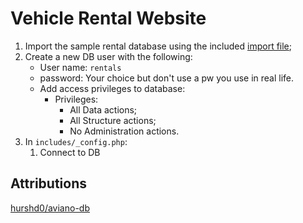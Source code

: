 # Vehicle Rental Website
1. Import the sample rental database using the included [import file](import-db.sql);
2. Create a new DB user with the following:
    - User name: `rentals`
    - password: Your choice but don't use a pw you use in real life.
    - Add access privileges to database:
        - Privileges:
          - All Data actions;
          - All Structure actions;
          - No Administration actions.
3. In `includes/_config.php`:
    1. Connect to DB

## Attributions
[hurshd0/aviano-db](https://github.com/hurshd0/aviano-db)
